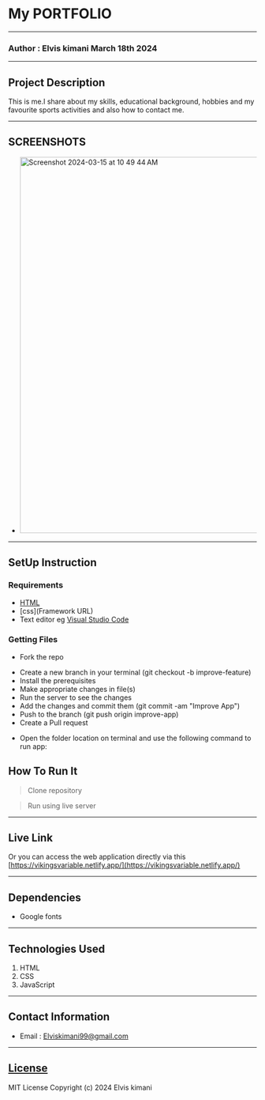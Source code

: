 # My PORTFOLIO
*****
### Author : Elvis kimani March 18th 2024
****
## Project Description
This is me.I share about my skills, educational background, hobbies and my favourite sports activities and also how to contact me.
******

## SCREENSHOTS
- <img width="761" alt="Screenshot 2024-03-15 at 10 49 44 AM" src="https://github.com/kahenya-anita/The-Tribe-Portfolio/assets/62019551/c0f7fabc-a66b-46a1-b931-4379b3899ea6">



********
## SetUp Instruction
### Requirements
* [HTML](html.com)
* [css](Framework URL)
* Text editor eg [Visual Studio Code](https://code.visualstudio.com/download)


### Getting Files
* Fork the repo
- Create a new branch in your terminal (git checkout -b improve-feature)
- Install the prerequisites
- Make appropriate changes in file(s)
- Run the server to see the changes
- Add the changes and commit them (git commit -am "Improve App")
- Push to the branch (git push origin improve-app)
- Create a Pull request
* Open the folder location on terminal and use the following command to run app:

## How To Run It
>  Clone repository

> Run using live server
*****
## Live Link
Or you can access the web application directly via this [https://vikingsvariable.netlify.app/](https://vikingsvariable.netlify.app/)
*****
## Dependencies
- Google fonts

*****
## Technologies Used
1. HTML
2. CSS
3. JavaScript
*****
## Contact Information
* Email : Elviskimani99@gmail.com
*****
## [License](LICENSE)
MIT License
Copyright (c) 2024 Elvis kimani